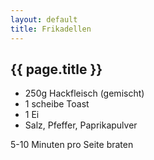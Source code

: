 ```yaml
---
layout: default
title: Frikadellen
---
```


## {{ page.title }}

* 250g Hackfleisch (gemischt)
* 1 scheibe Toast
* 1 Ei
* Salz, Pfeffer, Paprikapulver

5-10 Minuten pro Seite braten
